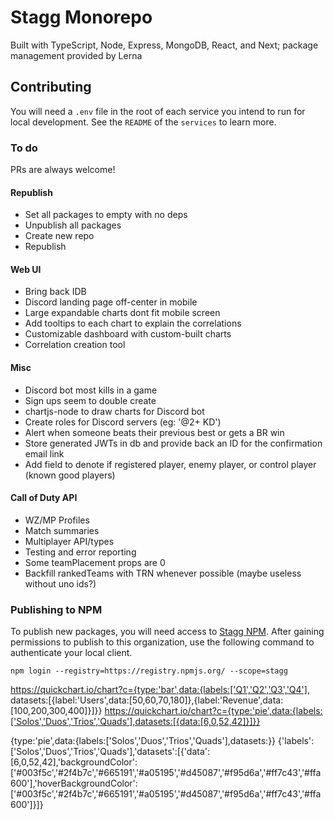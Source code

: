 # Stagg Monorepo

Built with TypeScript, Node, Express, MongoDB, React, and Next; package management provided by Lerna

## Contributing

You will need a `.env` file in the root of each service you intend to run for local development. See the `README` of the `services` to learn more.

### To do

PRs are always welcome!

#### Republish

- Set all packages to empty with no deps
- Unpublish all packages
- Create new repo
- Republish

#### Web UI

- Bring back IDB
- Discord landing page off-center in mobile
- Large expandable charts dont fit mobile screen
- Add tooltips to each chart to explain the correlations
- Customizable dashboard with custom-built charts
- Correlation creation tool

#### Misc

- Discord bot most kills in a game
- Sign ups seem to double create
- chartjs-node to draw charts for Discord bot
- Create roles for Discord servers (eg: '@2+ KD')
- Alert when someone beats their previous best or gets a BR win
- Store generated JWTs in db and provide back an ID for the confirmation email link
- Add field to denote if registered player, enemy player, or control player (known good players)

#### Call of Duty API

- WZ/MP Profiles
- Match summaries
- Multiplayer API/types
- Testing and error reporting
- Some teamPlacement props are 0
- Backfill rankedTeams with TRN whenever possible (maybe useless without uno ids?)

### Publishing to NPM

To publish new packages, you will need access to [Stagg NPM](https://www.npmjs.com/settings/stagg/packages). After gaining permissions to publish to this organization, use the following command to authenticate your local client.

```
npm login --registry=https://registry.npmjs.org/ --scope=stagg
```

https://quickchart.io/chart?c={type:'bar',data:{labels:['Q1','Q2','Q3','Q4'], datasets:[{label:'Users',data:[50,60,70,180]},{label:'Revenue',data:[100,200,300,400]}]}}
https://quickchart.io/chart?c={type:'pie',data:{labels:['Solos','Duos','Trios','Quads'],datasets:[{data:[6,0,52,42]}]}}

{type:'pie',data:{labels:['Solos','Duos','Trios','Quads'],datasets:}}
{'labels':['Solos','Duos','Trios','Quads'],'datasets':[{'data':[6,0,52,42],'backgroundColor':['#003f5c','#2f4b7c','#665191','#a05195','#d45087','#f95d6a','#ff7c43','#ffa600'],'hoverBackgroundColor':['#003f5c','#2f4b7c','#665191','#a05195','#d45087','#f95d6a','#ff7c43','#ffa600']}]}

